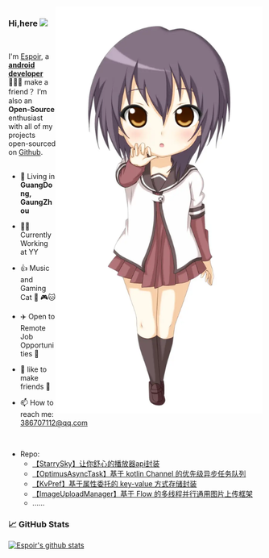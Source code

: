  
<img id='picture' align='right' src='2.webp' width='410px'>
 
### Hi,here <img src="https://raw.githubusercontent.com/wasabeef/wasabeef/master/icons/wave.gif" width="30px">
<br/>

I'm [Espoir](https://juejin.cn/user/729731449237613), a **[android developer](https://github.com/EspoirX)** 👨🏻‍💻  make a friend？ I’m also an **Open-Source** enthusiast with all of my projects open-sourced on [Github](https://github.com/EspoirX).
<br/>
<br/> 

- 🗼 Living in **GuangDong, GaungZhou**

- 👨‍💻 Currently Working at YY

- 👍 Music and Gaming Cat  🎵 🎮🐱

- ✈️ Open to Remote Job Opportunities 🍻

- 👨 like to make friends 👬

- 📫 How to reach me: 386707112@qq.com
<br/>

+ Repo:
  - [【StarrySky】让你舒心的播放器api封装](https://github.com/EspoirX/StarrySky)
  - [【OptimusAsyncTask】基于 kotlin Channel 的优先级异步任务队列](https://github.com/EspoirX/OptimusAsyncTask)
  - [【KvPref】基于属性委托的 key-value 方式存储封装](https://github.com/EspoirX/KvPref)
  - [【ImageUploadManager】基于 Flow 的多线程并行通用图片上传框架](https://github.com/EspoirX/ImageUploadManager)
  - ......

### 📈 GitHub Stats

[![Espoir's github stats](https://github-readme-stats.vercel.app/api?username=EspoirX&show_icons=true&theme=vue)](https://github.com/anuraghazra/github-readme-stats)

